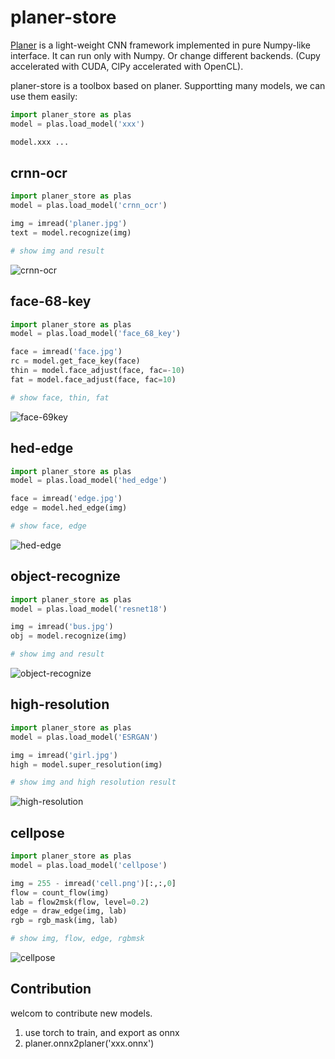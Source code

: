 # planer-store
[Planer](https://github.com/Image-Py/planer) is a light-weight CNN framework implemented in pure Numpy-like interface. It can run only with Numpy. Or change different backends. (Cupy accelerated with CUDA, ClPy accelerated with OpenCL).

planer-store is a toolbox based on planer. Supportting many models, we can use them easily:
```python
import planer_store as plas
model = plas.load_model('xxx')

model.xxx ...
```

## crnn-ocr
```python
import planer_store as plas
model = plas.load_model('crnn_ocr')

img = imread('planer.jpg')
text = model.recognize(img)

# show img and result
```
![crnn-ocr](https://user-images.githubusercontent.com/24822467/116868860-25630f00-ac42-11eb-92ce-a645eb7d5a8a.png)

## face-68-key
```python
import planer_store as plas
model = plas.load_model('face_68_key')

face = imread('face.jpg')
rc = model.get_face_key(face)
thin = model.face_adjust(face, fac=-10)
fat = model.face_adjust(face, fac=10)

# show face, thin, fat
```
![face-69key](https://user-images.githubusercontent.com/24822467/116868863-25fba580-ac42-11eb-82fb-4896162b70af.png)

## hed-edge
```python
import planer_store as plas
model = plas.load_model('hed_edge')

face = imread('edge.jpg')
edge = model.hed_edge(img)

# show face, edge
```
![hed-edge](https://user-images.githubusercontent.com/24822467/116868866-26943c00-ac42-11eb-9b6e-b06776a67659.png)

## object-recognize
```python
import planer_store as plas
model = plas.load_model('resnet18')

img = imread('bus.jpg')
obj = model.recognize(img)

# show img and result
```
![object-recognize](https://user-images.githubusercontent.com/24822467/116868854-23994b80-ac42-11eb-81ce-31b945a09ccc.png)

## high-resolution
```python
import planer_store as plas
model = plas.load_model('ESRGAN')

img = imread('girl.jpg')
high = model.super_resolution(img)

# show img and high resolution result
```
![high-resolution](https://user-images.githubusercontent.com/24822467/116868867-26943c00-ac42-11eb-96b8-844f44aa63ac.png)

## cellpose
```python
import planer_store as plas
model = plas.load_model('cellpose')

img = 255 - imread('cell.png')[:,:,0]
flow = count_flow(img)
lab = flow2msk(flow, level=0.2)
edge = draw_edge(img, lab)
rgb = rgb_mask(img, lab)

# show img, flow, edge, rgbmsk
```
![cellpose](https://user-images.githubusercontent.com/24822467/116868857-24ca7880-ac42-11eb-8799-37f65a1e2421.png)

## Contribution
welcom to contribute new models.
1. use torch to train, and export as onnx
2. planer.onnx2planer('xxx.onnx')